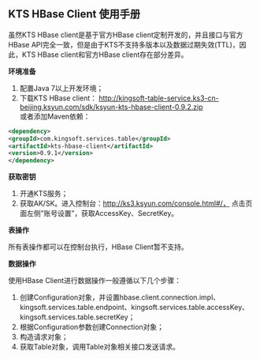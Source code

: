 ## KTS HBase Client 使用手册

虽然KTS HBase client是基于官方HBase client定制开发的，并且接口与官方HBase API完全一致，但是由于KTS不支持多版本以及数据过期失效(TTL)，因此，KTS HBase client和官方HBase client存在部分差异。

**环境准备**
1. 配置Java 7以上开发环境；
2. 下载KTS HBase client：
     http://kingsoft-table-service.ks3-cn-beijing.ksyun.com/sdk/ksyun-kts-hbase-client-0.9.2.zip<br>
或者添加Maven依赖：
```xml
<dependency>
<groupId>com.kingsoft.services.table</groupId>
<artifactId>kts-hbase-client</artifactId>
<version>0.9.1</version>
</dependency>
```

**获取密钥**

1. 开通KTS服务；
2. 获取AK/SK。进入控制台：http://ks3.ksyun.com/console.html#/， 点击页面左侧”账号设置”，获取AccessKey、SecretKey。

**表操作**

所有表操作都可以在控制台执行，HBase Client暂不支持。

**数据操作**

使用HBase Client进行数据操作一般遵循以下几个步骤：
1. 创建Configuration对象，并设置hbase.client.connection.impl、kingsoft.services.table.endpoint、kingsoft.services.table.accessKey、kingsoft.services.table.secretKey；
2. 根据Configuration参数创建Connection对象；
3. 构造请求对象；
4. 获取Table对象，调用Table对象相关接口发送请求。


